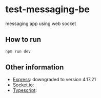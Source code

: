 # test-messaging-be
messaging app using web socket

## How to run

```bash
npm run dev
```

## Other information

- [Express](https://expressjs.com/): downgraded to version 4.17.21
- [Socket.io](https://socket.io/):
- [Typescript](https://www.typescriptlang.org/):
